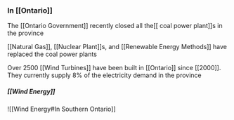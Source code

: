 ### In [[Ontario]]
The [[Ontario Government]] recently closed all the[[ coal power plant]]s in the province

[[Natural Gas]], [[Nuclear Plant]]s, and [[Renewable Energy Methods]] have replaced the coal power plants

Over 2500 [[Wind Turbines]] have been built in [[Ontario]] since [[2000]]. They currently supply 8% of the electricity demand in the province

##### [[Wind Energy]]
![[Wind Energy#In Southern Ontario]]
